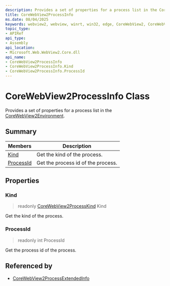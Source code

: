 ```yaml
---
description: Provides a set of properties for a process list in the CoreWebView2Environment.
title: CoreWebView2ProcessInfo
ms.date: 08/04/2025
keywords: webview2, webview, winrt, win32, edge, CoreWebView2, CoreWebView2Controller, browser control, edge html, CoreWebView2ProcessInfo
topic_type:
- APIRef
api_type:
- Assembly
api_location:
- Microsoft.Web.WebView2.Core.dll
api_name:
- CoreWebView2ProcessInfo
- CoreWebView2ProcessInfo.Kind
- CoreWebView2ProcessInfo.ProcessId
---
```


# CoreWebView2ProcessInfo Class



Provides a set of properties for a process list in the [CoreWebView2Environment](corewebview2environment.md).

## Summary

Members|Description
--|--
[Kind](#kind) | Get the kind of the process.
[ProcessId](#processid) | Get the process id of the process.

## Properties

### Kind

> readonly  [CoreWebView2ProcessKind](corewebview2processkind.md) Kind

Get the kind of the process.

### ProcessId

> readonly  int ProcessId

Get the process id of the process.






## Referenced by

- [CoreWebView2ProcessExtendedInfo](corewebview2processextendedinfo.md)
